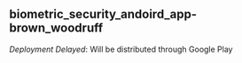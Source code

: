 ## biometric_security_andoird_app-brown_woodruff

_Deployment Delayed_: Will be distributed through Google Play
